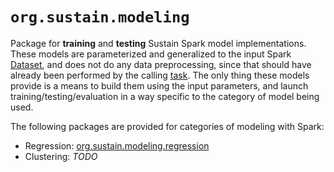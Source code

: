 # `org.sustain.modeling`

Package for **training** and **testing** Sustain Spark model implementations. These models are parameterized and generalized to
the input Spark [Dataset](https://spark.apache.org/docs/latest/api/java/index.html?org/apache/spark/sql/Dataset.html),
and does not do any data preprocessing, since that should have already been performed by the calling [task](../handlers/tasks/README.md).
The only thing these models provide is a means to build them using the input parameters, and launch training/testing/evaluation
in a way specific to the category of model being used.

The following packages are provided for categories of modeling with Spark:

- Regression: [org.sustain.modeling.regression](./regression/README.md)
- Clustering: *TODO*